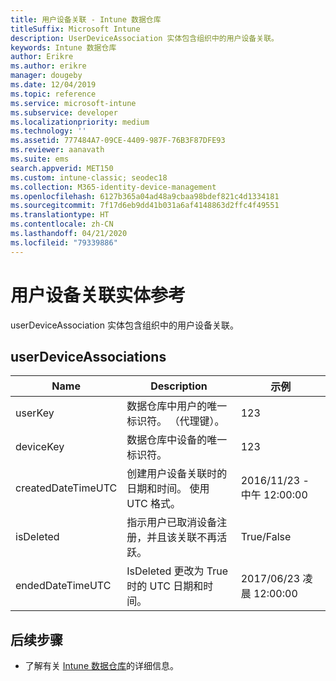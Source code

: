 ```yaml
---
title: 用户设备关联 - Intune 数据仓库
titleSuffix: Microsoft Intune
description: UserDeviceAssociation 实体包含组织中的用户设备关联。
keywords: Intune 数据仓库
author: Erikre
ms.author: erikre
manager: dougeby
ms.date: 12/04/2019
ms.topic: reference
ms.service: microsoft-intune
ms.subservice: developer
ms.localizationpriority: medium
ms.technology: ''
ms.assetid: 777484A7-09CE-4409-987F-76B3F87DFE93
ms.reviewer: aanavath
ms.suite: ems
search.appverid: MET150
ms.custom: intune-classic; seodec18
ms.collection: M365-identity-device-management
ms.openlocfilehash: 6127b365a04ad48a9cbaa98bdef821c4d1334181
ms.sourcegitcommit: 7f17d6eb9dd41b031a6af4148863d2ffc4f49551
ms.translationtype: HT
ms.contentlocale: zh-CN
ms.lasthandoff: 04/21/2020
ms.locfileid: "79339886"
---
```

# <a name="reference-for-user-device-association-entity"></a>用户设备关联实体参考

userDeviceAssociation  实体包含组织中的用户设备关联。

## <a name="userdeviceassociations"></a>userDeviceAssociations


|        Name        |                                           Description                                            |        示例         |
|--------------------|--------------------------------------------------------------------------------------------------|------------------------|
|      userKey       |              数据仓库中用户的唯一标识符。 （代理键）。               |          123           |
|     deviceKey      |                      数据仓库中设备的唯一标识符。                      |          123           |
| createdDateTimeUTC |           创建用户设备关联时的日期和时间。 使用 UTC 格式。           | 2016/11/23 - 中午 12:00:00 |
|     isDeleted      | 指示用户已取消设备注册，并且该关联不再活跃。 |       True/False       |
|  endedDateTimeUTC  |              IsDeleted 更改为 True 时的 UTC 日期和时间。               | 2017/06/23 凌晨 12:00:00 |

## <a name="next-steps"></a>后续步骤

- 了解有关 [Intune 数据仓库](reports-nav-create-intune-reports.md)的详细信息。
